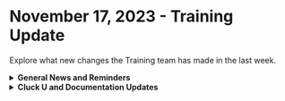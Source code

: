 # November 17, 2023 - Training Update

Explore what new changes the Training team has made in the last week.

<details>

<summary><strong>General News and Reminders</strong></summary>

* **SHOUT OUT to all of our Certified Rewsters!** To join our motley crew of eggcellent peeps, you can take the exam here: [Broken link](broken-reference "mention")
* **Cluck U Holiday Hours:**
  * **US Thanksgiving**
    * Training will be available Mon \~ Wed
    * Office Hours canceled for Thanksgiving
    * Open Mic will be taken over by our Canadians
  * **December Holidays and New Year**
    * Live Training will be unavailable from December 18th \~ January 8th for the Holidays and New Year
    * Feel free to sit by the fire, with a glass of bourbon or wine, and watch our videos while you wait with anticipation for our return
* Join us in our new [Cluck-U Discord channel](https://discord.com/channels/936789089703845988/1121465945295167588) if you have any questions, comments, or concerns!

</details>

<details>

<summary><strong>Cluck U and Documentation Updates</strong></summary>

**Cluck University**

* **Core Courses**
  * **201 is live!** [You can sign up on Mondays from 3pm \~ 4pm](https://calendly.com/cluck-u/rewst-201-advanced-automation-concepts).
  * 202 is in the works!
* **Electives**
  * [Broken link](broken-reference "mention") top-level page added
  * [Broken link](broken-reference "mention") released
  * [Broken link](broken-reference "mention")released
* **Updates and Fixes:**
  * [Broken link](broken-reference "mention")page information added
  * [Broken link](broken-reference "mention")page information updated

**Documentation**

* [nov-3rd-2023-huge-rewst-announcements-you-cant-miss-out-on.md](../../roc-open-mics/roc-open-mics-north-america/2023-roc-open-mics/nov-3rd-2023-huge-rewst-announcements-you-cant-miss-out-on.md "mention")available
* [Broken link](broken-reference "mention")Coming soon page added - Shout-out to Reed Kimble!
* [collecting-diagnostics-with-browser-developer-tools.md](../../../support-and-community/roc-support/collecting-diagnostics-with-browser-developer-tools.md "mention") added to the ROC Support section
* [Broken link](broken-reference "mention")subpage added to [Broken link](broken-reference "mention")
* [Broken link](broken-reference "mention") page added
* **Updates and Fixes:**&#x20;
  * [Broken link](broken-reference "mention")updated with new information
  * Liongard [Broken link](broken-reference "mention")page updated
  * [sonicwall-integration-setup.md](../../../documentation/configuration/integrations/integration-guides/sonicwall-integration-setup.md "mention")updated with new steps
  * [byod-for-dattormm.md](../../../documentation/configuration/integrations/integration-guides/byod-for-dattormm.md "mention")instructions added

</details>
